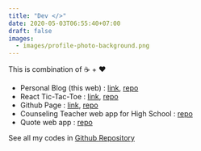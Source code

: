 ```yaml
---
title: "Dev </>"
date: 2020-05-03T06:55:40+07:00
draft: false
images: 
  - images/profile-photo-background.png
---
```

This is combination of ☕ + ❤️

* Personal Blog (this web) : [link](/), [repo](https://github.com/budimanfajarf/blog)
* React Tic-Tac-Toe : [link](https://bff-tictactoe.herokuapp.com/), [repo](https://github.com/budimanfajarf/react-tictactoe)
* Github Page : [link](https://budimanfajarf.github.io), [repo](https://github.com/budimanfajarf/budimanfajarf.github.io)
* Counseling Teacher web app for High School : [repo](https://github.com/budimanfajarf/bklaravel) 
* Quote web app : [repo](https://github.com/budimanfajarf/kutipan)

See all my codes in [Github Repository](https://github.com/budimanfajarf)
